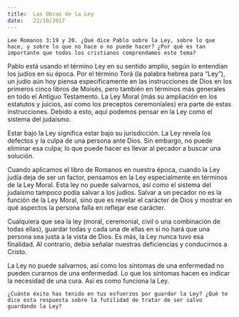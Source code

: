 ```yaml
---
title:  Las Obras de la Ley
date:   22/10/2017
---
```


`Lee Romanos 3:19 y 20. ¿Qué dice Pablo sobre la Ley, sobre lo que hace, y sobre lo que no hace o no puede hacer? ¿Por qué es tan importante que todos los cristianos comprendamos este tema?`

Pablo está usando el término Ley en su sentido amplio, según lo entendían los judíos en su época. Por el término Torá (la palabra hebrea para “Ley”), un judío aún hoy piensa específicamente en las instrucciones de Dios en los primeros cinco libros de Moisés, pero también en términos más generales en todo el Antiguo Testamento. La Ley Moral (más su ampliación en los estatutos y juicios, así como los preceptos ceremoniales) era parte de estas instrucciones. Debido a esto, aquí podemos pensar en la Ley como el sistema del judaísmo.

Estar bajo la Ley significa estar bajo su jurisdicción. La Ley revela los defectos y la culpa de una persona ante Dios. Sin embargo, no puede eliminar esa culpa; lo que puede hacer es llevar al pecador a buscar una solución.

Cuando aplicamos el libro de Romanos en nuestra época, cuando la Ley judía deja de ser un factor, pensamos en la Ley especialmente en términos de la Ley Moral. Esta ley no puede salvarnos, así como el sistema del judaísmo tampoco podía salvar a los judíos. Salvar a un pecador no es la función de la Ley Moral, sino que es revelar el carácter de Dios y mostrar en qué aspectos la persona falla en reflejar ese carácter.

Cualquiera que sea la ley (moral, ceremonial, civil o una combinación de todas ellas), guardar todas y cada una de ellas en sí no hará que una persona sea justa a la vista de Dios. Es más, la Ley nunca tuvo esa finalidad. Al contrario, debía señalar nuestras deficiencias y conducirnos a Cristo.

La Ley no puede salvarnos, así como los síntomas de una enfermedad no pueden curarnos de una enfermedad. Lo que los síntomas hacen es indicar la necesidad de una cura. Así es como funciona la Ley.

`¿Cuánto éxito has tenido en tus esfuerzos por guardar la Ley? ¿Qué te dice esta respuesta sobre la futilidad de tratar de ser salvo guardando la Ley?`
